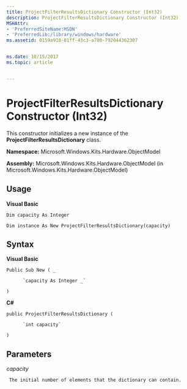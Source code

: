 ```yaml
---
title: ProjectFilterResultsDictionary Constructor (Int32)
description: ProjectFilterResultsDictionary Constructor (Int32)
MSHAttr:
- 'PreferredSiteName:MSDN'
- 'PreferredLib:/library/windows/hardware'
ms.assetid: 0159a918-81ff-43c3-a780-792044362307


ms.date: 10/15/2017
ms.topic: article


---
```


# ProjectFilterResultsDictionary Constructor (Int32)


This constructor initializes a new instance of the **ProjectFilterResultsDictionary** class.

**Namespace:** Microsoft.Windows.Kits.Hardware.ObjectModel

**Assembly:** Microsoft.Windows.Kits.Hardware.ObjectModel (in Microsoft.Windows.Kits.Hardware.ObjectModel)

## <span id="Usage"></span><span id="usage"></span><span id="USAGE"></span>Usage


**Visual Basic**

`Dim capacity As Integer`

`Dim instance As New ProjectFilterResultsDictionary(capacity)`

## <span id="Syntax"></span><span id="syntax"></span><span id="SYNTAX"></span>Syntax


**Visual Basic**

`Public Sub New ( _`

          `capacity As Integer _`

`)`

**C#**

`public ProjectFilterResultsDictionary (`

          `int capacity`

`)`

## <span id="Parameters"></span><span id="parameters"></span><span id="PARAMETERS"></span>Parameters


*capacity*

     The initial number of elements that the dictionary can contain.

 

 






